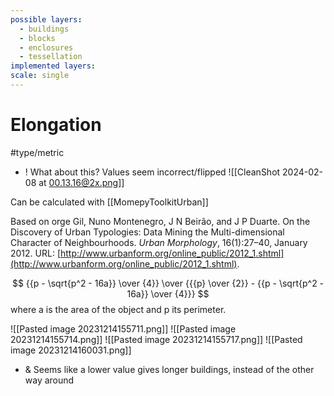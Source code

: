 ```yaml
---
possible layers:
  - buildings
  - blocks
  - enclosures
  - tessellation
implemented layers: 
scale: single
---
```

# Elongation
#type/metric

- ! What about this? Values seem incorrect/flipped
![[CleanShot 2024-02-08 at 00.13.16@2x.png]]

Can be calculated with [[MomepyToolkitUrban]]

Based on orge Gil, Nuno Montenegro, J N Beirão, and J P Duarte. On the Discovery of Urban Typologies: Data Mining the Multi-dimensional Character of Neighbourhoods. _Urban Morphology_, 16(1):27–40, January 2012. URL: [http://www.urbanform.org/online_public/2012_1.shtml](http://www.urbanform.org/online_public/2012_1.shtml).

$$
{{p - \sqrt{p^2 - 16a}} \over {4}} \over
{{{p} \over {2}} - {{p - \sqrt{p^2 - 16a}} \over {4}}}
$$
where a is the area of the object and p its perimeter.

![[Pasted image 20231214155711.png]]
![[Pasted image 20231214155714.png]]
![[Pasted image 20231214155717.png]]
![[Pasted image 20231214160031.png]]


 - & Seems like a lower value gives longer buildings, instead of the other way around
